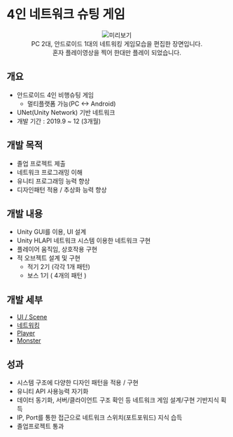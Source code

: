 # 4인 네트워크 슈팅 게임
<center>

 ![미리보기](../NetworkShooting.gif)
   <br>
    PC 2대, 안드로이드 1대의 네트워킹 게임모습을 편집한 장면입니다.
    <br>
    혼자 플레이영상을 찍어 한대만 플레이 되었습니다.
</center>

## 개요 
- 안드로이드 4인 비행슈팅 게임
  - 멀티플랫폼 가능(PC <-> Android)
- UNet(Unity Network) 기반 네트워크
- 개발 기간 : 2019.9 ~ 12 (3개월)

## 개발 목적
- 졸업 프로젝트 제출
- 네트워크 프로그래밍 이해
- 유니티 프로그래밍 능력 향상
- 디자인패턴 적용 / 추상화 능력 향상

## 개발 내용
- Unity GUI를 이용, UI 설계
- Unity HLAPI 네트워크 시스템 이용한 네트워크 구현
- 플레이어 움직임, 상호작용 구현
- 적 오브젝트 설계 및 구현
  - 적기 2기 (각각 1개 패턴)
  - 보스 1기 ( 4개의 패턴 )
  
## 개발 세부
 - [UI / Scene](https://github.com/shehdrbs123/Dongs-Portfolio/tree/main/UnityProject/NetworkShooting/Description/UI%2C%20Scene)
 - [네트워킹](https://github.com/shehdrbs123/Dongs-Portfolio/tree/main/UnityProject/NetworkShooting/Description/Networking)
 - [Player](https://github.com/shehdrbs123/Dongs-Portfolio/tree/main/UnityProject/NetworkShooting/Description/Player)
 - [Monster](https://github.com/shehdrbs123/Dongs-Portfolio/tree/main/UnityProject/NetworkShooting/Description/Monster)

## 성과
- 시스템 구조에 다양한 디자인 패턴을 적용 / 구현
- 유니티 API 사용능력 자기화
- 데이터 동기화, 서버/클라이언트 구조 확인 등 네트워크 게임 설계/구현 기반지식 획득
- IP, Port를 통한 접근으로 네트워크 스위치(포트포워드) 지식 습득
- 졸업프로젝트 통과